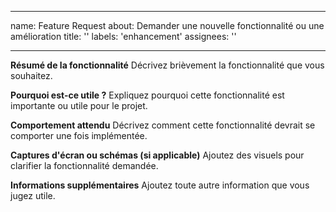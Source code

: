  ---
name: Feature Request
about: Demander une nouvelle fonctionnalité ou une amélioration
title: ''
labels: 'enhancement'
assignees: ''

---

**Résumé de la fonctionnalité**
Décrivez brièvement la fonctionnalité que vous souhaitez.

**Pourquoi est-ce utile ?**
Expliquez pourquoi cette fonctionnalité est importante ou utile pour le projet.

**Comportement attendu**
Décrivez comment cette fonctionnalité devrait se comporter une fois implémentée.

**Captures d'écran ou schémas (si applicable)**
Ajoutez des visuels pour clarifier la fonctionnalité demandée.

**Informations supplémentaires**
Ajoutez toute autre information que vous jugez utile.
